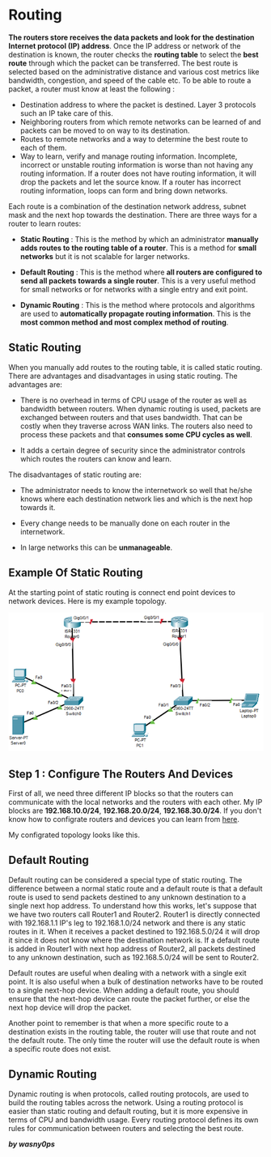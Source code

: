 # Routing

**The routers store receives the data packets and look for the destination Internet protocol (IP) address**. Once the IP address or network of the destination is known, the router checks the **routing table** to select the **best route** through which the packet can be transferred. The best route is selected based on the administrative distance and various cost metrics like bandwidth, congestion, and speed of the cable etc. To be able to route a packet, a router must know at least the following :

- Destination address to where the packet is destined. Layer 3 protocols such an IP take care of this.
- Neighboring routers from which remote networks can be learned of and packets can be moved to on way to its destination.
- Routes to remote networks and a way to determine the best route to each of them.
- Way to learn, verify and manage routing information. Incomplete, incorrect or unstable routing information is worse than not having any routing information. If a router does not have routing information, it will drop the packets and let the source know. If a router has incorrect routing information, loops can form and bring down networks.

Each route is a combination of the destination network address, subnet mask and the next hop towards the destination. There are three ways for a router to learn routes:

- **Static Routing** : This is the method by which an administrator **manually adds routes to the routing table of a router**. This is a method for **small networks** but it is not scalable for larger networks.

- **Default Routing** : This is the method where **all routers are configured to send all packets towards a single router**.  This is a very useful method for small networks or for networks with a single entry and exit point. 

- **Dynamic Routing** : This is the method where protocols and algorithms are used to **automatically propagate routing information**. This is the **most common method and most complex method of routing**. 

## Static Routing

When you manually add routes to the routing table, it is called static routing. There are advantages and disadvantages in using static routing. The advantages are:

- There is no overhead in terms of CPU usage of the router as well as bandwidth between routers. When dynamic routing is used, packets are exchanged between routers and that uses bandwidth. That can be costly when they traverse across WAN links. The routers also need to process these packets and that **consumes some CPU cycles as well**.

- It adds a certain degree of security since the administrator controls which routes the routers can know and learn.

The disadvantages of static routing are:

- The administrator needs to know the internetwork so well that he/she knows where each destination network lies and which is the next hop towards it.

- Every change needs to be manually done on each router in the internetwork.

- In large networks this can be **unmanageable**.

## Example Of Static Routing

At the starting point of static routing is connect end point devices to network devices. Here is my example topology.

<p align="center"><img src="https://github.com/wasny0ps/Network-Notes/blob/main/0x7%20-%20Static%20%26%20Default%20Routing/source/static_routing_start.png" ></p>

## Step 1 : Configure The Routers And Devices
First of all, we need three different IP blocks so that the routers can communicate with the local networks and the routers with each other. My IP blocks are **192.168.10.0/24**, **192.168.20.0/24**, **192.168.30.0/24**. If you don't know how to configrate routers and devices you can learn from [here](https://github.com/wasny0ps/Network-Notes/tree/main/0x5%20-%20Router%20%26%20Switch%20Configration).

My configrated topology looks like this.



## Default Routing

Default routing can be considered a special type of static routing. The difference between a normal static route and a default route is that a default route is used to send packets destined to any unknown destination to a single next hop address. To understand how this works, let's suppose that we have two routers call Router1 and Router2. Router1 is directly connected with 192.168.1.1 IP's leg to 192.168.1.0/24 network and there is any static routes in it. When it receives a packet destined to 192.168.5.0/24 it will drop it since it does not know where the destination network is. If a default route is added in Router1 with next hop address of Router2, all packets destined to any unknown destination, such as 192.168.5.0/24 will be sent to Router2.

Default routes are useful when dealing with a network with a single exit point. It is also useful when a bulk of destination networks have to be routed to a single next-hop device. When adding a default route, you should ensure that the next-hop device can route the packet further, or else the next hop device will drop the packet.

Another point to remember is that when a more specific route to a destination exists in the routing table, the router will use that route and not the default route. The only time the router will use the default route is when a specific route does not exist.


## Dynamic Routing

Dynamic routing is when protocols, called routing protocols, are used to build the routing tables across the network. Using a routing protocol is easier than static routing and default routing, but it is more expensive in terms of CPU and bandwidth usage. Every routing protocol defines its own rules for communication between routers and selecting the best route.


**_by wasny0ps_**
